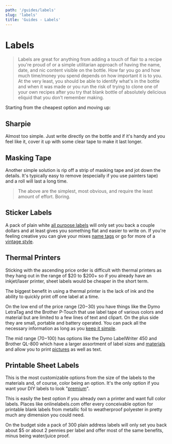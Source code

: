 ```yaml
---
path: '/guides/labels'
slug: 'labels'
title: 'Guides - Labels'
---
```


# Labels

> Labels are great for anything from adding a touch of flair to a recipe you're proud of or a simple utilitarian approach of having the name, date, and nic content visible on the bottle. How far you go and how much time/money you spend depends on how important it is to you. At the very least, you should be able to identify what's in the bottle and when it was made or you run the risk of trying to clone one of your own recipes after you try that blank bottle of absolutely delicious eliquid that you don't remember making.

Starting from the cheapest option and moving up:

## Sharpie

Almost too simple. Just write directly on the bottle and if it's handy and you feel like it, cover it up with some clear tape to make it last longer.

## Masking Tape

Another simple solution is rip off a strip of masking tape and jot down the details. It's typically easy to remove (especially if you use painters tape) and a roll will last a long time.

> The above are the simplest, most obvious, and require the least amount of effort. Boring.

## Sticker Labels

A pack of plain white [all purpose labels](http://a.co/5Yo0JxN) will only set you back a couple dollars and at least gives you something flat and easier to write on. If you're feeling creative you can give your mixes [name tags](http://a.co/072SJ4t) or go for more of a [vintage style](http://a.co/13704lA).

## Thermal Printers

Sticking with the ascending price order is difficult with thermal printers as they hang out in the range of $20 to $200+ so if you already have an inkjet/laser printer, sheet labels would be cheaper in the short term.

The biggest benefit in using a thermal printer is the lack of ink and the ability to quickly print off one label at a time.

On the low end of the price range ($20-$30) you have things like the Dymo LetraTag and the Brother P-Touch that use label tape of various colors and material but are limited to a few lines of text and clipart. On the plus side they are small, portable and battery operated. You can pack all the necessary information as long as you [keep it simple](https://i.imgur.com/qQL6zMH.jpg).

The mid range ($70-$100) has options like the Dymo LabelWriter 450 and Brother QL-800 which have a larger assortment of label sizes and [materials](https://i.imgur.com/4SxMwfL.jpg) and allow you to print [pictures](https://i.imgur.com/V05HIjw.jpg) as well as text.

## Printable Sheet Labels

This is the most customizable options from the size of the labels to the materials and, of course, color being an option. It's the only option if you want your DIY labels to look "[premium](https://i.imgur.com/WkGvyYW.jpg)".

This is easily the best option if you already own a printer and want full color labels. Places like onlinelabels.com offer every conceivable option for printable blank labels from metallic foil to weatherproof polyester in pretty much any dimension you could need.

On the budget side a pack of 300 plain address labels will only set you back about \$5 or about 2 pennies per label and offer most of the same benefits, minus being water/juice proof.

